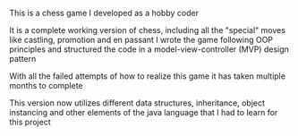 This is a chess game I developed as a hobby coder

It is a complete working version of chess, including all the "special" moves like castling, promotion and en passant
I wrote the game following OOP principles and structured the code in a model-view-controller (MVP) design pattern

With all the failed attempts of how to realize this game it has taken multiple months to complete

This version now utilizes different data structures, inheritance, object instancing and other elements of the java language that I had to learn for this project